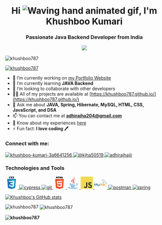  <h1 align="center">Hi <img src="https://raw.githubusercontent.com/nixin72/nixin72/master/wave.gif" alt="Waving hand animated gif" height="45" width="45" />, I'm Khushboo Kumari</h1>

<h3 align="center">Passionate Java Backend Developer from India</h3>

<p align="center">
  <img src="https://cdn.dribbble.com/users/17707/screenshots/2413754/rrr.gif" />
</p>

<p align="left">
  <img src="https://komarev.com/ghpvc/?username=khushboo787&label=Profile%20views&color=0e75b6&style=flat" alt="khushboo787" />
</p>

<p align="left">
  <a href="https://github.com/ryo-ma/github-profile-trophy">
    <img src="https://github-profile-trophy.vercel.app/?username=khushboo787" alt="khushboo787" />
  </a>
</p>

- 🔭 I’m currently working on [my Portfolio Website](https://khushboo787.github.io/)
- 🌱 I’m currently learning **JAVA Backend**
- 👯 I’m looking to collaborate with other developers
- 👨‍💻 All of my projects are available at [https://khushboo787.github.io/](https://khushboo787.github.io/)
- 💬 Ask me about **JAVA, Spring, Hibernate, MySQL, HTML, CSS, JavaScript, and DSA**
- 📫 You can contact me at **adhirajha204@gmail.com**
- 📄 Know about my experiences [here](https://drive.google.com/file/d/1NN1xStY6cJ0pteXU5AYGiA3HiAnZCpbk/view?usp=sharing)
- ⚡ Fun fact: **I love coding 🖊️**

<h3 align="left">Connect with me:</h3>
<p align="left">
  <a href="https://linkedin.com/in/khushboo-kumari-3a6641256" target="blank">
    <img align="center" src="https://raw.githubusercontent.com/rahuldkjain/github-profile-readme-generator/master/src/images/icons/Social/linked-in-alt.svg" alt="khushboo-kumari-3a6641256" height="30" width="40" />
  </a>
  <a href="https://www.hackerrank.com/adhirajha204" target="blank">
    <img align="center" src="https://raw.githubusercontent.com/rahuldkjain/github-profile-readme-generator/master/src/images/icons/Social/hackerrank.svg" alt="@kjha50519" height="30" width="40" />
  </a>
  <a href="https://www.leetcode.com/adhirajhajii" target="blank">
    <img align="center" src="https://raw.githubusercontent.com/rahuldkjain/github-profile-readme-generator/master/src/images/icons/Social/leet-code.svg" alt="adhirajhajii" height="30" width="40" />
  </a>
</p>

### Technologies and Tools
  
<p align="left">
  <a href="https://www.w3schools.com/css/" target="_blank" rel="noreferrer">
    <img src="https://raw.githubusercontent.com/devicons/devicon/master/icons/css3/css3-original-wordmark.svg" alt="css3" width="40" height="40"/>
  </a>
  <a href="https://www.cypress.io" target="_blank" rel="noreferrer">
    <img src="https://raw.githubusercontent.com/simple-icons/simple-icons/6e46ec1fc23b60c8fd0d2f2ff46db82e16dbd75f/icons/cypress.svg" alt="cypress" width="40" height="40"/>
  </a>
  <a href="https://git-scm.com/" target="_blank" rel="noreferrer">
    <img src="https://www.vectorlogo.zone/logos/git-scm/git-scm-icon.svg" alt="git" width="40" height="40"/>
  </a>
  <a href="https://www.w3.org/html/" target="_blank" rel="noreferrer">
    <img src="https://raw.githubusercontent.com/devicons/devicon/master/icons/html5/html5-original-wordmark.svg" alt="html5" width="40" height="40"/>
  </a>
  <a href="https://www.java.com" target="_blank" rel="noreferrer">
    <img src="https://raw.githubusercontent.com/devicons/devicon/master/icons/java/java-original.svg" alt="java" width="40" height="40"/>
  </a>
  <a href="https://developer.mozilla.org/en-US/docs/Web/JavaScript" target="_blank" rel="noreferrer">
    <img src="https://raw.githubusercontent.com/devicons/devicon/master/icons/javascript/javascript-original.svg" alt="javascript" width="40" height="40"/>
  </a>
  <a href="https://www.mysql.com/" target="_blank" rel="noreferrer">
    <img src="https://raw.githubusercontent.com/devicons/devicon/master/icons/mysql/mysql-original-wordmark.svg" alt="mysql" width="40" height="40"/>
  </a>
  <a href="https://postman.com" target="_blank" rel="noreferrer">
    <img src="https://www.vectorlogo.zone/logos/getpostman/getpostman-icon.svg" alt="postman" width="40" height="40"/>
  </a>
  <a href="https://spring.io/" target="_blank" rel="noreferrer">
    <img src="https://www.vectorlogo.zone/logos/springio/springio-icon.svg" alt="spring" width="40" height="40"/>
  </a>
</p>

[![Khushboo's GitHub stats](https://github-readme-stats.vercel.app/api?username=khushboo787)](https://github.com/khushboo787/github-readme-stats)

<p><img align="left" src="https://github-readme-stats.vercel.app/api/top-langs?username=khushboo787&show_icons=true&locale=en&layout=compact" alt="khushboo787" /></p>

<p>&nbsp;<img align="center" src="https://github-readme-stats.vercel.app/api?username=khushboo787&show_icons=true&locale=en" alt="khushboo787" /></p>

<p><strong><img align="center" src="https://github-readme-streak-stats.herokuapp.com/?user=khushboo787&" alt="khushboo787" /></strong></p>
